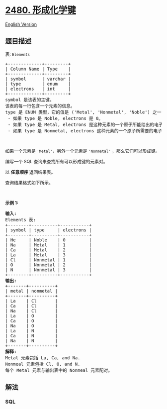 # [2480. 形成化学键](https://leetcode.cn/problems/form-a-chemical-bond)

[English Version](/solution/2400-2499/2480.Form%20a%20Chemical%20Bond/README_EN.md)

## 题目描述

<!-- 这里写题目描述 -->

<p>表: <code>Elements</code></p>

<pre>
+-------------+---------+
| Column Name | Type    |
+-------------+---------+
| symbol      | varchar |
| type        | enum    |
| electrons   | int     |
+-------------+---------+
symbol 是该表的主键。
该表的每一行包含一个元素的信息。
type 是 ENUM&nbsp;类型，它的值是 ('Metal', 'Nonmetal', 'Noble') 之一
 - 如果 type 是 Noble, electrons 是 0。
 - 如果 type 是 Metal, electrons 是这种元素的一个原子所能给出的电子数。
 - 如果 type 是 Nonmetal, electrons 这种元素的一个原子所需要的电子数。
</pre>

<p>&nbsp;</p>

<p>如果一个元素是&nbsp;<code>'Metal'</code>，另外一个元素是&nbsp;<code>'Nonmetal'</code>&nbsp;，那么它们可以形成键。</p>

<p>编写一个 SQL 查询来查找所有可以形成键的元素对。</p>

<p data-group="1-1">以&nbsp;<strong>任意顺序&nbsp;</strong>返回结果表。</p>

<p>查询结果格式如下所示。</p>

<p>&nbsp;</p>

<p><strong>示例 1:</strong></p>

<pre>
<strong>输入:</strong> 
Elements 表:
+--------+----------+-----------+
| symbol | type     | electrons |
+--------+----------+-----------+
| He     | Noble    | 0         |
| Na     | Metal    | 1         |
| Ca     | Metal    | 2         |
| La     | Metal    | 3         |
| Cl     | Nonmetal | 1         |
| O      | Nonmetal | 2         |
| N      | Nonmetal | 3         |
+--------+----------+-----------+
<strong>输出:</strong> 
+-------+----------+
| metal | nonmetal |
+-------+----------+
| La    | Cl       |
| Ca    | Cl       |
| Na    | Cl       |
| La    | O        |
| Ca    | O        |
| Na    | O        |
| La    | N        |
| Ca    | N        |
| Na    | N        |
+-------+----------+
<strong>解释:</strong> 
Metal 元素包括 La, Ca, and Na.
Nonmeal 元素包括 Cl, O, and N.
每个 Metal 元素与输出表中的 Nonmeal 元素配对。</pre>

## 解法

<!-- 这里可写通用的实现逻辑 -->

<!-- tabs:start -->

### **SQL**

<!-- 这里可写当前语言的特殊实现逻辑 -->

```sql

```

<!-- tabs:end -->
